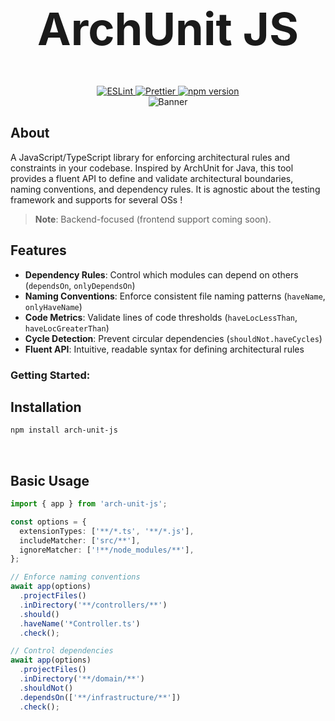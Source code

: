 <div align="center">
  <h1 style="font-size:4.5rem;"> ArchUnit JS</h1>

  <a href="https://eslint.org/">
    <img src="https://img.shields.io/badge/ESLint-configured-blue?logo=eslint" alt="ESLint" />
  </a>
  <a href="https://prettier.io/">
    <img src="https://img.shields.io/badge/Prettier-configured-ff69b4?logo=prettier" alt="Prettier" />
  </a>
  <a href="https://www.npmjs.com/package/arch-unit-js">
    <img src="https://img.shields.io/npm/v/arch-unit-js.svg" alt="npm version" />
  </a>
</div>

<div align="center">
  <img src="https://github.com/gftf2011/clean-node-todolist/blob/main/.github/images/background.png" alt="Banner" style="max-width: 100%; height: auto;" />
</div>

<div align="left">
  <h2>About</h2>
</div>

A JavaScript/TypeScript library for enforcing architectural rules and constraints in your codebase. Inspired by ArchUnit for Java, this tool provides a fluent API to define and validate architectural boundaries, naming conventions, and dependency rules. It is agnostic about the testing framework and supports for several OSs !

> **Note**: Backend-focused (frontend support coming soon).

<div align="left">
  <h2>Features</h2>

- **Dependency Rules**: Control which modules can depend on others (`dependsOn`, `onlyDependsOn`)
- **Naming Conventions**: Enforce consistent file naming patterns (`haveName`, `onlyHaveName`)
- **Code Metrics**: Validate lines of code thresholds (`haveLocLessThan`, `haveLocGreaterThan`)
- **Cycle Detection**: Prevent circular dependencies (`shouldNot.haveCycles`)
- **Fluent API**: Intuitive, readable syntax for defining architectural rules
</div>

<div align=left">
  <h3><strong>Getting Started:</strong></h3>
<h2>Installation</h2>

```bash
npm install arch-unit-js
```

</div>

<br/>

<div align="left">
  <h2>Basic Usage</h2>

```typescript
import { app } from 'arch-unit-js';

const options = {
  extensionTypes: ['**/*.ts', '**/*.js'],
  includeMatcher: ['src/**'],
  ignoreMatcher: ['!**/node_modules/**'],
};

// Enforce naming conventions
await app(options)
  .projectFiles()
  .inDirectory('**/controllers/**')
  .should()
  .haveName('*Controller.ts')
  .check();

// Control dependencies
await app(options)
  .projectFiles()
  .inDirectory('**/domain/**')
  .shouldNot()
  .dependsOn(['**/infrastructure/**'])
  .check();
```

</div>
